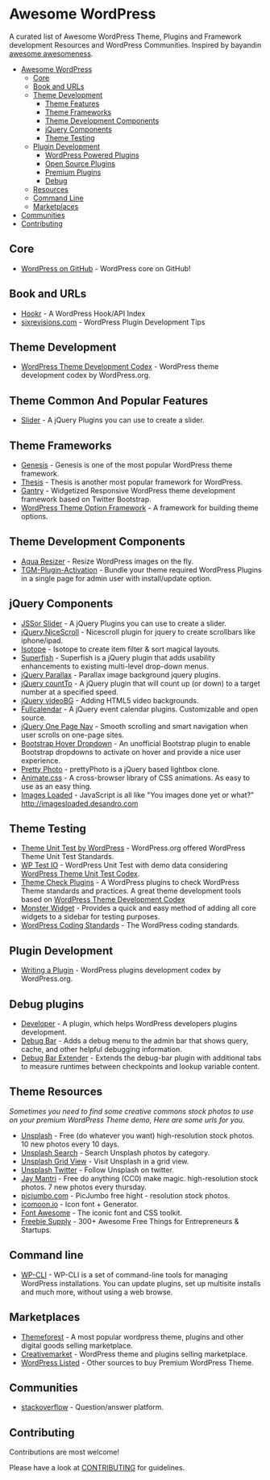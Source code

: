 # Awesome WordPress  

A curated list of Awesome WordPress Theme, Plugins and Framework development Resources and WordPress Communities. Inspired by bayandin [awesome awesomeness](https://github.com/bayandin/awesome-awesomeness).

- [Awesome WordPress](#awesome-wordpress)
	- [Core](#core)
	- [Book and URLs](#book)
	- [Theme Development](#theme-development)
		- [Theme Features](#theme-common-and-popular-features)
	 	- [Theme Frameworks](#theme-frameworks)
	 	- [Theme Development Components](#theme-development-components)
	 	- [jQuery Components](#jquery-components)
		- [Theme Testing](#theme-testing)
	- [Plugin Development](#plugin-development)
		- [WordPress Powered Plugins](#wordpress-powered-plugins)
		- [Open Source Plugins](#open-source-plugins)	
		- [Premium Plugins](#premium-plugins)
		- [Debug](#debug-plugins)
	- [Resources](#theme-resources)
	- [Command Line](#command-line)
	- [Marketplaces](#marketplaces)
- [Communities](#communities)
- [Contributing](#contributing)

## Core
* [WordPress on GitHub](https://github.com/WordPress/WordPress) - WordPress core on GitHub!

## Book and URLs
* [Hookr](http://hookr.io/) - A WordPress Hook/API Index
* [sixrevisions.com](http://sixrevisions.com/wordpress/wordpress-plugin-development-tips/) - WordPress Plugin Development Tips
	
## Theme Development
* [WordPress Theme Development Codex](http://codex.wordpress.org/Theme_Development) - WordPress theme development codex by WordPress.org.

## Theme Common And Popular Features
* [Slider](http://www.jssor.com/) - A jQuery Plugins you can use to create a slider.

## Theme Frameworks
* [Genesis](http://my.studiopress.com/themes/genesis/) - Genesis is one of the most popular WordPress theme framework.
* [Thesis](http://diythemes.com/) - Thesis is another most popular framework for WordPress.
* [Gantry](http://gantry-framework.org/) - Widgetized Responsive WordPress theme development framework based on Twitter Bootstrap.
* [WordPress Theme Option Framework](https://wordpress.org/plugins/options-framework/) - A framework for building theme options.

## Theme Development Components
* [Aqua Resizer](https://github.com/syamilmj/Aqua-Resizer) - Resize WordPress images on the fly.
* [TGM-Plugin-Activation](https://github.com/thomasgriffin/TGM-Plugin-Activation) - Bundle your theme required WordPress Plugins in a single page for admin user with install/update option. 

## jQuery Components
* [JSSor Slider](http://www.jssor.com/) - A jQuery Plugins you can use to create a slider.
* [jQuery.NiceScroll](https://github.com/inuyaksa/jquery.nicescroll) - Nicescroll plugin for jquery to create scrollbars like iphone/ipad.
* [Isotope](http://isotope.metafizzy.co/) - Isotope to create item filter & sort magical layouts.
* [Superfish](https://github.com/joeldbirch/superfish) - Superfish is a jQuery plugin that adds usability enhancements to existing multi-level drop-down menus.
* [jQuery Parallax](http://www.ianlunn.co.uk/plugins/jquery-parallax/) - Parallax image background jquery plugins.
* [jQuery countTo](https://github.com/mhuggins/jquery-countTo) - A jQuery plugin that will count up (or down) to a target number at a specified speed. 
* [jQuery videoBG](https://github.com/sydlawrence/jquery.videoBG) - Adding HTML5 video backgrounds.
* [Fullcalendar](http://fullcalendar.io/) - A jQuery event calendar plugins. Customizable and open source.
* [jQuery One Page Nav](https://github.com/davist11/jQuery-One-Page-Nav) - Smooth scrolling and smart navigation when user scrolls on one-page sites.
* [Bootstrap Hover Dropdown](https://github.com/CWSpear/bootstrap-hover-dropdown) - An unofficial Bootstrap plugin to enable Bootstrap dropdowns to activate on hover and provide a nice user experience.
* [Pretty Photo](https://github.com/scaron/prettyphoto) - prettyPhoto is a jQuery based lightbox clone.
* [Animate.css](https://github.com/daneden/animate.css) - A cross-browser library of CSS animations. As easy to use as an easy thing.
* [Images Loaded](https://github.com/desandro/imagesloaded) - JavaScript is all like "You images done yet or what?" 
http://imagesloaded.desandro.com

## Theme Testing
* [Theme Unit Test by WordPress](http://codex.wordpress.org/Theme_Unit_Test) - WordPress.org offered WordPress Theme Unit Test Standards.
* [WP Test IO](http://wptest.io/) - WordPress Unit Test with demo data considering [WordPress Theme Unit Test Codex](http://codex.wordpress.org/Theme_Unit_Test).
* [Theme Check Plugins](https://wordpress.org/plugins/theme-check/) - A WordPress plugins to check WordPress Theme standards and practices. A great theme development tools based on [WordPress Theme Development Codex](http://codex.wordpress.org/Theme_Development) 
* [Monster Widget](https://wordpress.org/plugins/monster-widget/) - Provides a quick and easy method of adding all core widgets to a sidebar for testing purposes.
* [WordPress Coding Standards](http://codex.wordpress.org/WordPress_Coding_Standards) - The WordPress coding standards.
	
## Plugin Development
* [Writing a Plugin](http://codex.wordpress.org/Writing_a_Plugin) - WordPress plugins development codex by WordPress.org.

## Debug plugins
* [Developer](https://wordpress.org/plugins/developer/) - A plugin, which helps WordPress developers plugins development. 
* [Debug Bar](http://wordpress.org/plugins/debug-bar/) - Adds a debug menu to the admin bar that shows query, cache, and other helpful debugging information.
* [Debug Bar Extender](http://wordpress.org/plugins/debug-bar-extender/) - Extends the debug-bar plugin with additional tabs to measure runtimes between checkpoints and lookup variable content. 


## Theme Resources
*Sometimes you need to find some creative commons stock photos to use on your premium WordPress Theme demo, Here are some urls for you.*
* [Unsplash](https://unsplash.com/) - Free (do whatever you want) high-resolution stock photos. 10 new photos every 10 days.
* [Unsplash Search](http://www.arthurweill.fr/Unsplash/en) - Search Unsplash photos by category.
* [Unsplash Grid View](https://unsplash.com/grid) - Visit Unsplash in a grid view.
* [Unsplash Twitter](https://twitter.com/unsplash) - Follow Unsplash on twitter.
* [Jay Mantri](http://jaymantri.com/) - Free do anything (CC0) make magic. high-resolution stock photos. 7 new photos every thursday.
* [picjumbo.com](http://picjumbo.com/) - PicJumbo free hight - resolution stock photos.
* [icomoon.io](https://icomoon.io/) - Icon font + Generator.
* [Font Awesome](http://fortawesome.github.io/Font-Awesome/) - The iconic font and CSS toolkit.
* [Freebie Supply](http://freebie.supply/) - 300+ Awesome Free Things for Entrepreneurs & Startups.

## Command line
* [WP-CLI](http://wp-cli.org/) - WP-CLI is a set of command-line tools for managing WordPress installations. You can update plugins, set up multisite installs and much more, without using a web browse.

## Marketplaces
* [Themeforest](http://themeforest.net/) - A most popular wordpress theme, plugins and other digital goods selling marketplace.
* [Creativemarket](https://creativemarket.com/) - WordPress theme and plugins selling marketplace.
* [WordPress Listed](https://wordpress.org/themes/commercial/) - Other sources to buy Premium WordPress Theme.

## Communities
* [stackoverflow](http://stackoverflow.com/questions/tagged/wordpress) - Question/answer platform.

## Contributing

Contributions are most welcome!

Please have a look at [CONTRIBUTING](https://github.com/dropndot/awesome-wordpress/blob/master/CONTRIBUTING.md) for guidelines.

